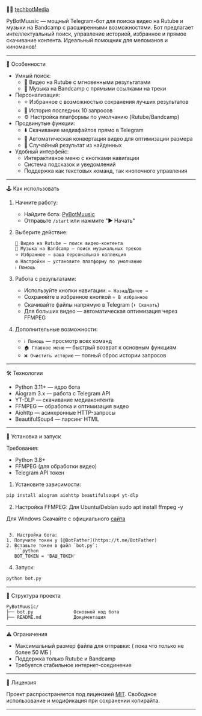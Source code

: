  🎥🎵 [techbotMedia](https://t.me/MediaTechnBotbot)

PyBotMuusic — мощный Telegram-бот для поиска видео на Rutube и музыки на Bandcamp с расширенными возможностями. Бот предлагает интеллектуальный поиск, управление историей, избранное и прямое скачивание контента. Идеальный помощник для меломанов и киноманов!

---

 🌟 Особенности

- Умный поиск:
  - 🎥 Видео на Rutube с мгновенными результатами
  - 🎵 Музыка на Bandcamp с прямыми ссылками на треки
- Персонализация:
  - ⭐ Избранное с возможностью сохранения лучших результатов
  - 📜 История последних 10 запросов
  - ⚙️ Настройка платформы по умолчанию (Rutube/Bandcamp)
- Продвинутые функции:
  - ⬇️ Скачивание медиафайлов прямо в Telegram
  - 🔄 Автоматическая конвертация видео для оптимизации размера
  - 🎲 Случайный результат из найденных
- Удобный интерфейс:
  - Интерактивное меню с кнопками навигации
  - Система подсказок и уведомлений
  - Поддержка как текстовых команд, так кнопочного управления

---

 🕹 Как использовать

1. Начните работу:
   - Найдите бота: [PyBotMuusic](https://t.me/PyBotMuusicbot)
   - Отправьте `/start` или нажмите "▶️ Начать"

2. Выберите действие:
   ```plaintext
   🎥 Видео на Rutube — поиск видео-контента
   🎵 Музыка на Bandcamp — поиск музыкальных треков
   ⭐ Избранное — ваша персональная коллекция
   ⚙️ Настройки — установите платформу по умолчанию
   ℹ️ Помощь
   ```

3. Работа с результатами:
   - Используйте кнопки навигации: `← Назад`/`Далее →`
   - Сохраняйте в избранное кнопкой `⭐ В избранное`
   - Скачивайте файлы напрямую в Telegram (`⬇️ Скачать`)
   - Для больших видео — автоматическая оптимизация через FFMPEG

4. Дополнительные возможности:
   - `ℹ️ Помощь` — просмотр всех команд
   - `🏠 Главное меню` — быстрый возврат к основным функциям
   - `❌ Очистить историю` — полный сброс истории запросов

---

 🛠 Технологии

- Python 3.11+ — ядро бота
- Aiogram 3.x — работа с Telegram API
- YT-DLP — скачивание медиаконтента
- FFMPEG — обработка и оптимизация видео
- Aiohttp — асинхронные HTTP-запросы
- BeautifulSoup4 — парсинг HTML

---

 🚀 Установка и запуск

 Требования:
- Python 3.8+
- FFMPEG (для обработки видео)
- Telegram API токен

 1. Установите зависимости:
```bash
pip install aiogram aiohttp beautifulsoup4 yt-dlp
```

 2. Настройка FFMPEG:
Для Ubuntu/Debian
sudo apt install ffmpeg -y

Для Windows
Скачайте с официального [сайта](https://ffmpeg.org/)
```

 3. Настройка бота:
1. Получите токен у [@BotFather](https://t.me/BotFather)
2. Вставьте токен в файл `bot.py`:
   ```python
   BOT_TOKEN = 'ВАШ_ТОКЕН'
   ```

 4. Запуск:
```bash
python bot.py
```

---

 📂 Структура проекта

```
PyBotMuusic/
├── bot.py               Основной код бота
├── README.md            Документация
```

---

 ⚠️ Ограничения

- Максимальный размер файла для отправки: ( пока что только не более 50 МБ )
- Поддержка только Rutube и Bandcamp
- Требуется стабильное интернет-соединение

---

 📄 Лицензия

Проект распространяется под лицензией [MIT](LICENSE). Свободное использование и модификация при сохранении копирайта.

---
